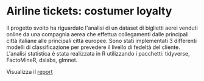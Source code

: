 # Airline tickets: costumer loyalty

Il progetto svolto ha riguardato l'analisi di un dataset di biglietti aerei venduti online da una compagnia aerea che effettua collegamenti dalle principali città italiane alle principali città europee. Sono stati implementati 3 differenti modelli di classificazione per prevedere il livello di fedeltà del cliente.
L'analisi statistica è stata realizzata in R utilizzando i pacchetti: tidyverse, FactoMineR, dslabs, glmnet.

Visualizza il [report](https://htmlpreview.github.io/?https://github.com/CariaStefano/Airline-tickets-customer-loyalty/tree/main/Report)
